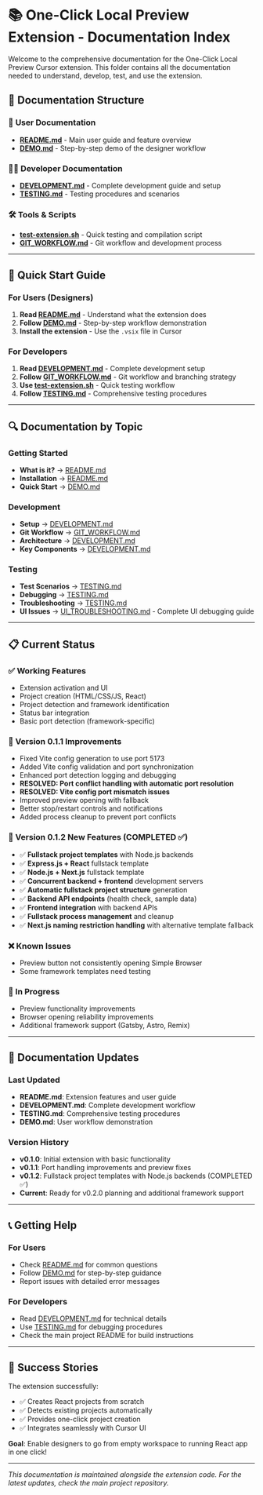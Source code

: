 # 📚 One-Click Local Preview Extension - Documentation Index

Welcome to the comprehensive documentation for the One-Click Local Preview Cursor extension. This folder contains all the documentation needed to understand, develop, test, and use the extension.

## 📁 Documentation Structure

### 🚀 **User Documentation**
- **[README.md](./README.md)** - Main user guide and feature overview
- **[DEMO.md](./DEMO.md)** - Step-by-step demo of the designer workflow

### 👨‍💻 **Developer Documentation**
- **[DEVELOPMENT.md](./DEVELOPMENT.md)** - Complete development guide and setup
- **[TESTING.md](./TESTING.md)** - Testing procedures and scenarios

### 🛠️ **Tools & Scripts**
- **[test-extension.sh](./test-extension.sh)** - Quick testing and compilation script
- **[GIT_WORKFLOW.md](./GIT_WORKFLOW.md)** - Git workflow and development process

---

## 🎯 **Quick Start Guide**

### **For Users (Designers)**
1. **Read [README.md](./README.md)** - Understand what the extension does
2. **Follow [DEMO.md](./DEMO.md)** - Step-by-step workflow demonstration
3. **Install the extension** - Use the `.vsix` file in Cursor

### **For Developers**
1. **Read [DEVELOPMENT.md](./DEVELOPMENT.md)** - Complete development setup
2. **Follow [GIT_WORKFLOW.md](./GIT_WORKFLOW.md)** - Git workflow and branching strategy
3. **Use [test-extension.sh](./test-extension.sh)** - Quick testing workflow
4. **Follow [TESTING.md](./TESTING.md)** - Comprehensive testing procedures

---

## 🔍 **Documentation by Topic**

### **Getting Started**
- **What is it?** → [README.md](./README.md#what-is-it)
- **Installation** → [README.md](./README.md#installation)
- **Quick Start** → [DEMO.md](./DEMO.md)

### **Development**
- **Setup** → [DEVELOPMENT.md](./DEVELOPMENT.md#prerequisites)
- **Git Workflow** → [GIT_WORKFLOW.md](./GIT_WORKFLOW.md#development-workflow)
- **Architecture** → [DEVELOPMENT.md](./DEVELOPMENT.md#project-structure)
- **Key Components** → [DEVELOPMENT.md](./DEVELOPMENT.md#key-components)

### **Testing**
- **Test Scenarios** → [TESTING.md](./TESTING.md#test-scenarios)
- **Debugging** → [TESTING.md](./TESTING.md#debugging)
- **Troubleshooting** → [TESTING.md](./TESTING.md#troubleshooting)
- **UI Issues** → [UI_TROUBLESHOOTING.md](./UI_TROUBLESHOOTING.md) - Complete UI debugging guide

---

## 📋 **Current Status**

### **✅ Working Features**
- Extension activation and UI
- Project creation (HTML/CSS/JS, React)
- Project detection and framework identification
- Status bar integration
- Basic port detection (framework-specific)

### **🔧 Version 0.1.1 Improvements**
- Fixed Vite config generation to use port 5173
- Added Vite config validation and port synchronization
- Enhanced port detection logging and debugging
- **RESOLVED: Port conflict handling with automatic port resolution**
- **RESOLVED: Vite config port mismatch issues**
- Improved preview opening with fallback
- Better stop/restart controls and notifications
- Added process cleanup to prevent port conflicts

### **🚀 Version 0.1.2 New Features (COMPLETED ✅)**
- ✅ **Fullstack project templates** with Node.js backends
- ✅ **Express.js + React** fullstack template
- ✅ **Node.js + Next.js** fullstack template
- ✅ **Concurrent backend + frontend** development servers
- ✅ **Automatic fullstack project structure** generation
- ✅ **Backend API endpoints** (health check, sample data)
- ✅ **Frontend integration** with backend APIs
- ✅ **Fullstack process management** and cleanup
- ✅ **Next.js naming restriction handling** with alternative template fallback

### **❌ Known Issues**
- Preview button not consistently opening Simple Browser
- Some framework templates need testing

### **🚧 In Progress**
- Preview functionality improvements
- Browser opening reliability improvements
- Additional framework support (Gatsby, Astro, Remix)

---

## 🔄 **Documentation Updates**

### **Last Updated**
- **README.md**: Extension features and user guide
- **DEVELOPMENT.md**: Complete development workflow
- **TESTING.md**: Comprehensive testing procedures
- **DEMO.md**: User workflow demonstration

### **Version History**
- **v0.1.0**: Initial extension with basic functionality
- **v0.1.1**: Port handling improvements and preview fixes
- **v0.1.2**: Fullstack project templates with Node.js backends (COMPLETED ✅)
- **Current**: Ready for v0.2.0 planning and additional framework support

---

## 📞 **Getting Help**

### **For Users**
- Check [README.md](./README.md) for common questions
- Follow [DEMO.md](./DEMO.md) for step-by-step guidance
- Report issues with detailed error messages

### **For Developers**
- Read [DEVELOPMENT.md](./DEVELOPMENT.md) for technical details
- Use [TESTING.md](./TESTING.md) for debugging procedures
- Check the main project README for build instructions

---

## 🎉 **Success Stories**

The extension successfully:
- ✅ Creates React projects from scratch
- ✅ Detects existing projects automatically
- ✅ Provides one-click project creation
- ✅ Integrates seamlessly with Cursor UI

**Goal**: Enable designers to go from empty workspace to running React app in one click!

---

*This documentation is maintained alongside the extension code. For the latest updates, check the main project repository.*
